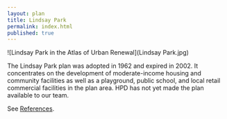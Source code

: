 ```yaml
---
layout: plan
title: Lindsay Park
permalink: index.html
published: true
---
```


![Lindsay Park in the Atlas of Urban Renewal](Lindsay Park.jpg)

The Lindsay Park plan was adopted in 1962 and expired in 2002. It concentrates on the development of moderate-income housing and community facilities as well as a playground, public school, and local retail commercial facilities in the plan area. HPD has not yet made the plan available to our team.

See [References](http://www.urbanreviewer.org/#page=references.html).
